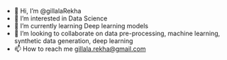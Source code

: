 - 👋 Hi, I’m @gillalaRekha
- 👀 I’m interested in Data Science 
- 🌱 I’m currently learning Deep learning models
- 💞️ I’m looking to collaborate on data pre-processing, machine learning, synthetic data generation, deep learning
- 📫 How to reach me gillala.rekha@gmail.com

<!---
gillalaRekha/gillalaRekha is a ✨ special ✨ repository because its `README.md` (this file) appears on your GitHub profile.
You can click the Preview link to take a look at your changes.
--->
